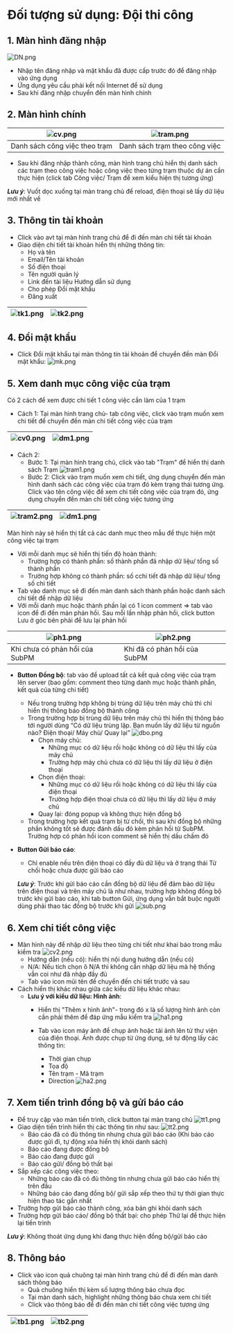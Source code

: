 # Đối tượng sử dụng: Đội thi công
## 1. Màn hình đăng nhập
![DN.png](/img/thicong/DN.png)

- Nhập tên đăng nhập và mật khẩu đã được cấp trước đó để đăng nhập vào ứng dụng
- Ứng dụng yêu cầu phải kết nối Internet để sử dụng
- Sau khi đăng nhập chuyển đến màn hình chính

## 2. Màn hình chính
|![cv.png](/img/thicong/cv.png)|![tram.png](/img/thicong/tram.png)|
| ---- | ---- |
|Danh sách công việc theo trạm|Danh sách trạm theo công việc|

- Sau khi đăng nhập thành công, màn hình trang chủ hiển thị danh sách các trạm theo công việc hoặc công việc theo từng trạm thuộc dự án cần thực hiện (click tab Công việc/ Trạm để xem kiểu hiện thị tương ứng)

***Lưu ý***: Vuốt dọc xuống tại màn trang chủ để reload, điện thoại sẽ lấy dữ liệu mới nhất về

## 3. Thông tin tài khoản
- Click vào avt tại màn hình trang chủ để đi đến màn chi tiết tài khoản
- Giao diện chi tiết tài khoản hiển thị những thông tin:
  - Họ và tên
  - Email/Tên tài khoản
  - Số điện thoại
  - Tên người quản lý
  - Link đến tài liệu Hướng dẫn sử dụng
  - Cho phép Đổi mật khẩu
  - Đăng xuất

|![tk1.png](/img/thicong/tk1.png)|![tk2.png](/img/thicong/tk2.png)|
| ---- | ---- |
## 4. Đổi mật khẩu
- Click Đổi mật khẩu tại màn thông tin tài khoản để chuyển đến màn Đổi mật khẩu:
![mk.png](/img/thicong/mk.png)

## 5. Xem danh mục công việc của trạm
Có 2 cách để xem được chi tiết 1 công việc cần làm của 1 trạm
- Cách 1: Tại màn hình trang chủ- tab công việc, click vào trạm muốn xem chi tiết để chuyển đến màn chi tiết công việc của trạm

|![cv0.png](/img/thicong/cv0.png)|![dm1.png](/img/thicong/dm1.png)|
| ---- | ---- |

- Cách 2:
  - Bước 1: Tại màn hình trang chủ, click vào tab "Trạm" để hiển thị danh sách Trạm
![tram1.png](/img/thicong/tram1.png)
  - Bước 2: Click vào trạm muốn xem chi tiết, ứng dụng chuyển đến màn hình danh sách các công việc của trạm đó kèm trạng thái tương ứng. Click vào tên công việc để xem chi tiết công việc của trạm đó, ứng dụng chuyển đến màn chi tiết công việc tương ứng

|![tram2.png](/img/thicong/tram2.png)|![dm1.png](/img/thicong/dm1.png)|
| ---- | ---- |

Màn hình này sẽ hiển thị tất cả các danh mục theo mẫu để thực hiện một công việc tại trạm
- Với mỗi danh mục sẽ hiển thị tiến độ hoàn thành:
  -	Trường hợp có thành phẩn: số thành phần đã nhập dữ liệu/ tổng số thành phần
  -	Trường hợp không có thành phần: số cchi tiết đã nhập dữ liệu/ tổng số chi tiết
- Tab vào danh mục sẽ đi đến màn danh sách thành phần hoặc danh sách chi tiết để nhập dữ liệu
- Với mỗi danh mục hoặc thành phần lại có 1 icon comment => tab vào icon để đi đến màn phản hồi. Sau mỗi lần nhập phản hồi, click button Lưu ở góc bên phải để lưu lại phản hồi

|![ph1.png](/img/thicong/ph1.png)|![ph2.png](/img/thicong/ph2.png)|
| ---- | ---- |
|Khi chưa có phản hồi của SubPM|Khi đã có phản hồi của SubPM|
- **Button Đồng bộ**: tab vào để upload tất cả kết quả công việc của trạm lên server (bao gồm: comment theo từng danh mục hoặc thành phẩn, kết quả của từng chi tiết)
  - Nếu trong trường hợp không bị trùng dữ liệu trên máy chủ thì chỉ hiển thị thông báo đồng bộ thành công
  - Trong trường hợp bị trùng dữ liệu trên máy chủ thì hiển thị thông báo tới người dùng “Có dữ liệu trùng lặp. Bạn muốn lấy dữ liệu từ nguồn nào? Điện thoại/ Máy chủ/ Quay lại”
  ![dbo.png](/img/thicong/dbo.png)
    - Chọn máy chủ:
      - Những mục có dữ liệu rồi hoặc không có dữ liệu thì lấy của máy chủ
      - Trường hợp máy chủ chưa có dữ liệu thì lấy dữ liệu ở điện thoại
    - Chọn điện thoại:
      - Những mục có dữ liệu rồi hoặc không có dữ liệu thì lấy của điện thoại
      - Trường hợp điện thoại chưa có dữ liệu thì lấy dữ liệu ở máy chủ
    - Quay lại: đóng popup và không thực hiện đồng bộ
  - Trong trường hợp kết quả trạm bị từ chối, thì sau khi đồng bộ những phần không tốt sẽ được đánh dấu đỏ kèm phản hồi từ SubPM. Trường hợp có phản hồi icon comment sẽ hiển thị dấu chấm đỏ

- **Button Gửi báo cáo**:
  - Chỉ enable nếu trên điện thoại có đầy đủ dữ liệu và ở trạng thái Từ chối hoặc chưa được gửi báo cáo

  ***Lưu ý***: Trước khi gửi báo cáo cần đồng bộ dữ liệu để đảm bảo dữ liệu trên điện thoại và trên máy chủ là như nhau, trường hợp không đồng bộ trước khi gửi báo cáo, khi tab button Gửi, ứng dụng vẫn bắt buộc người dùng phải thao tác đồng bộ trước khi gửi
  ![sub.png](/img/thicong/sub.png)

## 6. Xem chi tiết công việc 
- Màn hình này để nhập dữ liệu theo từng chi tiết như khai báo trong mẫu kiểm tra
![cv2.png](/img/thicong/cv2.png)
  - Hướng dẫn (nếu có): hiển thị nội dung hướng dẫn (nếu có)
  - N/A: Nếu tích chọn ô N/A thì không cần nhập dữ liệu mà hệ thống vẫn coi như đã nhập đầy đủ
  - Tab vào icon mũi tên để chuyển đến chi tiết trước và sau
- Cách hiển thị khác nhau giữa các kiểu dữ liệu khác nhau:
  - **Lưu ý với kiểu dữ liệu: Hình ảnh**:
    - Hiển thị "Thêm x hình ảnh"- trong đó x là số lượng hình ảnh còn cần phải thêm để đáp ứng mẫu kiểm tra
    ![ha1.png](/img/thicong/ha1.png)

    - Tab vào icon máy ảnh để chụp ảnh hoặc tải ảnh lên từ thư viện của điện thoại. Ảnh được chụp từ ứng dụng, sẽ tự động lấy các thông tin:
      - Thời gian chụp
      - Tọa độ
      - Tên trạm - Mã trạm 
      - Direction
    ![ha2.png](/img/thicong/ha2.png)

## 7. Xem tiến trình đồng bộ và gửi báo cáo
- Để truy cập vào màn tiến trình, click button tại màn trang chủ
![tt1.png](/img/thicong/tt1.png)
- Giao diện tiến trình hiển thị các thông tin như sau: 
![tt2.png](/img/thicong/tt2.png)
  - Báo cáo đã có đủ thông tin nhưng chưa gửi báo cáo (Khi báo cáo được gửi đi, tự động xóa hiển thị khỏi danh sách)
  - Báo cáo đang được đồng bộ
  - Báo cáo đang được gửi 
  - Báo cáo gửi/ đồng bộ thất bại
- Sắp xếp các công việc theo:
  - Những báo cáo đã có đủ thông tin nhưng chưa gửi báo cáo hiển thị trên đầu
  - Những báo cáo đang đồng bộ/ gửi sắp xếp theo thứ tự thời gian thực hiện thao tác gần nhất
- Trường hợp gửi báo cáo thành công, xóa bản ghi khỏi danh sách
- Trường hợp gửi báo cáo/ đồng bộ thất bại: cho phép Thử lại để thực hiện lại tiến trình

***Lưu ý***: Không thoát ứng dụng khi đang thực hiện đồng bộ/gửi báo cáo

## 8. Thông báo
- Click vào icon quả chuông tại màn hình trang chủ để đi đến màn danh sách thông báo
  - Quả chuông hiển thị kèm số lượng thông báo chưa đọc
  - Tại màn danh sách, highlight những thông báo chưa xem chi tiết
  - Click vào thông báo để đi đền màn chi tiết công việc tương ứng

|![tb1.png](/img/thicong/tk1.png)|![tb2.png](/img/thicong/tk2.png)|
| ---- | ---- |
    